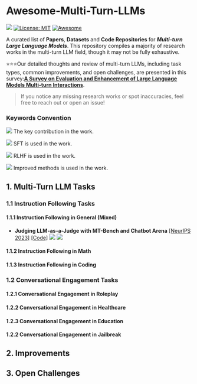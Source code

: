 # Awesome-Multi-Turn-LLMs

![](https://img.shields.io/badge/PaperNumber-78-brightgreen)
[![License: MIT](https://img.shields.io/badge/License-MIT-green.svg)](https://opensource.org/licenses/MIT)
[![Awesome](https://awesome.re/badge.svg)](https://awesome.re)

A curated list of **Papers**, **Datasets** and **Code Repositories** for ***Multi-turn Large Language Models***. This repository compiles a majority of research works in the multi-turn LLM field, though it may not be fully exhaustive.

⭐⭐⭐Our detailed thoughts and review of multi-turn LLMs, including task types, common improvements, and open challenges, are presented in this survey:[**A Survey on Evaluation and Enhancement of Large Language Models Multi-turn Interactions**](https://arxiv.xxx).
> If you notice any missing research works or spot inaccuracies, feel free to reach out or open an issue!

### Keywords Convention

![](https://img.shields.io/badge/Dataset-blue) The key contribution  in the work.

![](https://img.shields.io/badge/SFT-green) SFT is used in the work.

![](https://img.shields.io/badge/RLHF-brown) RLHF is used in the work.

![](https://img.shields.io/badge/Improved-yellow) Improved methods is used in the work.

## 1. Multi-Turn LLM Tasks

### 1.1 Instruction Following Tasks

#### 1.1.1 Instruction Following in General (Mixed)

- **Judging LLM-as-a-Judge with MT-Bench and Chatbot Arena** [[NeurIPS 2023]](https://arxiv.org/abs/2306.05685) [[Code]](https://github.com/lm-sys/fastchat) ![](https://img.shields.io/badge/Dataset-blue)  ![](https://img.shields.io/badge/SFT-green)

  <!--*Lianmin Zheng, Wei-Lin Chiang, Ying Sheng, Siyuan Zhuang, Zhanghao Wu, Yonghao Zhuang, Zi Lin, Zhuohan Li, Dacheng Li, Eric P. Xing, Hao Zhang, Joseph E. Gonzalez, Ion Stoica*-->


#### 1.1.2 Instruction Following in Math


#### 1.1.3 Instruction Following in Coding



### 1.2 Conversational Engagement Tasks

#### 1.2.1 Conversational Engagement in Roleplay

#### 1.2.2 Conversational Engagement in Healthcare

#### 1.2.3 Conversational Engagement in Education

#### 1.2.2 Conversational Engagement in Jailbreak



## 2. Improvements

## 3. Open Challenges
